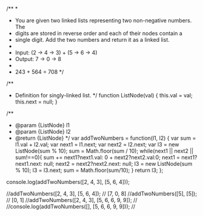 /**
 *
 * You are given two linked lists representing two non-negative numbers. The 
 * digits are stored in reverse order and each of their nodes contain a 
 * single digit. Add the two numbers and return it as a linked list.
 *
 * Input: (2 -> 4 -> 3) + (5 -> 6 -> 4)
 * Output: 7 -> 0 -> 8
 *
 * 243 + 564 = 708
 */

/**
 * Definition for singly-linked list.
 */
 function ListNode(val) {
     this.val = val;
     this.next = null;
 }

/**
 * @param {ListNode} l1
 * @param {ListNode} l2
 * @return {ListNode}
 */
var addTwoNumbers = function(l1, l2) {
	var sum = l1.val + l2.val;
	var next1 = l1.next;
	var next2 = l2.next;
	var l3 = new ListNode(sum % 10);
	sum = Math.floor(sum / 10); 
	while(next1 || next2 || sum!==0){
		sum += next1?next1.val: 0 + next2?next2.val:0;
		next1 = next1?next1.next: null;
		next2 = next2?next2.next: null;
		l3 = new ListNode(sum % 10);
		l3 = l3.next;
		sum = Math.floor(sum/10);
	}
	return l3;
};

console.log(addTwoNumbers([2, 4, 3], [5, 6, 4]));

//addTwoNumbers([2, 4, 3], [5, 6, 4]); // [7, 0, 8]
//addTwoNumbers([5], [5]); // [0, 1]
//addTwoNumbers([2, 4, 3], [5, 6, 6, 9, 9]); // 
//console.log(addTwoNumbers([], [5, 6, 6, 9, 9])); // 


